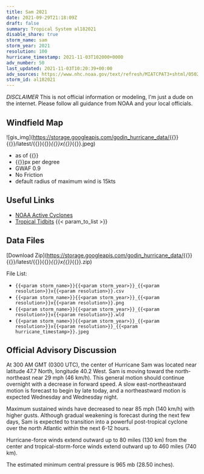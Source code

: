 ```yaml
---
title: Sam 2021
date: 2021-09-29T21:18:09Z
draft: false
summary: Tropical System al182021
disable_share: true
storm_name: sam
storm_year: 2021
resolution: 100
hurricane_timestamp: 2021-11-03T102000+0000
adv_number: 50
last_updated: 2021-11-03T10:20:39+00:00
adv_sources: https://www.nhc.noaa.gov/text/refresh/MIATCPAT3+shtml/050231.shtml;https://www.nhc.noaa.gov/refresh/graphics_at3+shtml/023224.shtml?cone
storm_id: al182021
---
```

*DISCLAIMER* This is not official information or modeling, I'm just a dude on the internet.  Please follow all guidance from NOAA and your local officials.

## Windfield Map
![gis_img](https://storage.googleapis.com/godin_hurricane_data/{{<param storm_name>}}{{<param storm_year>}}/latest/{{<param storm_name>}}{{<param storm_year>}}_{{<param resolution>}}x{{<param resolution>}}_{{<param hurricane_timestamp>}}.jpeg)

- as of {{<param last_updated>}}
- {{<param resolution>}}px per degree
- GWAF 0.9
- No Friction
- default radius of maximum wind is 15kts

## Useful Links
- [NOAA Active Cyclones](https://www.nhc.noaa.gov/)
- [Tropical Tidbits](https://www.tropicaltidbits.com/storminfo/)
{{< param_to_list >}}

## Data Files
[Download Zip](https://storage.googleapis.com/godin_hurricane_data/{{<param storm_name>}}{{<param storm_year>}}/latest/{{<param storm_name>}}{{<param storm_year>}}_{{<param resolution>}}x{{<param resolution>}}_{{<param hurricane_timestamp>}}.zip)

File List:
- `{{<param storm_name>}}{{<param storm_year>}}_{{<param resolution>}}x{{<param resolution>}}.csv`
- `{{<param storm_name>}}{{<param storm_year>}}_{{<param resolution>}}x{{<param resolution>}}.png`
- `{{<param storm_name>}}{{<param storm_year>}}_{{<param resolution>}}x{{<param resolution>}}.wld`
- `{{<param storm_name>}}{{<param storm_year>}}_{{<param resolution>}}x{{<param resolution>}}_{{<param hurricane_timestamp>}}.jpeg`


## Official Advisory Discussion
At 300 AM GMT (0300 UTC), the center of Hurricane Sam was located
near latitude 47.7 North, longitude 40.2 West. Sam is moving toward
the north-northeast near 29 mph (46 km/h).  This general motion
should continue overnight with a decrease in forward speed.  A
slow east-northeastward motion is forecast to begin by late today,
and a northeastward motion is expected Wednesday and Wednesday
night.
 
Maximum sustained winds have decreased to near 85 mph (140 km/h)
with higher gusts.  Although gradual weakening is forecast during
the next few days, Sam is expected to transition into a powerful
post-tropical cyclone over the north Atlantic within the next 6-12
hours.
 
Hurricane-force winds extend outward up to 80 miles (130 km) from
the center and tropical-storm-force winds extend outward up to 460
miles (740 km).
 
The estimated minimum central pressure is 965 mb (28.50 inches).